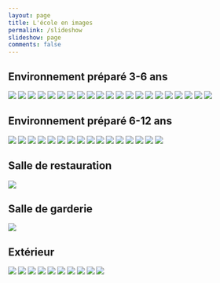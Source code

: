 ```yaml
---
layout: page
title: L'école en images
permalink: /slideshow
slideshow: page
comments: false
---
```


## Environnement préparé 3-6 ans

[![](https://drive.google.com/uc?export=view&id=108s3m4u0jWlpHK1bPxZPeJDUgbMjRL9g)](https://drive.google.com/uc?export=view&id=1doGjbA33lQqHAF7q_GzlXK96uJMPu8Lh
)
[![](https://drive.google.com/uc?export=view&id=1Bn1it5qsvuEsSRvv3hNPcZWEB-OTEinn)](https://drive.google.com/uc?export=view&id=13JMn_IORDg1OsYXUlnyml6aHuU_veuNo
)
[![](https://drive.google.com/uc?export=view&id=1EBXgZRM7PWVO4miuOBliUnLLO-YQ6goQ)](https://drive.google.com/uc?export=view&id=1uBOYUWFEF2Fo0DyLhJfS7B8htFmOOmkg
)
[![](https://drive.google.com/uc?export=view&id=1Htuwp_TXvCsM4VOrrMcQjkK4vAQkXEni)](https://drive.google.com/uc?export=view&id=1tErjSL_4ubWxvEuM7elTFfXs6c2_yvr-
)
[![](https://drive.google.com/uc?export=view&id=1JjcNyhQ5Iqrs7LPM8Jz94tpNmzznK8GQ)](https://drive.google.com/uc?export=view&id=1aSRjkaHMOgH5uI_riDdbX367cxSApv8l
)
[![](https://drive.google.com/uc?export=view&id=1KZIxaVi0OiEql8S-4uHa1gvp0sWsywnh)](https://drive.google.com/uc?export=view&id=17bUgn101p-P_sHXCfwEn4Q5VMlGgsfPw
)
[![](https://drive.google.com/uc?export=view&id=1L8sVjuzcgYeOBFP8v7o9OS8IsfcNXWDT)](https://drive.google.com/uc?export=view&id=1b59EyREBDbwopsmorpxAKBYRkwEEpLjB
)
[![](https://drive.google.com/uc?export=view&id=1MBDTnQG_Dak6z9dus7BT1pYd-3RPVsUK)](https://drive.google.com/uc?export=view&id=1O8Xdk1rAfjrfRJqSc0l5JyuN125AZPIz
)
[![](https://drive.google.com/uc?export=view&id=1OKNfoAPFY3EDcj5bsEkGlMmOCsipctHN)](https://drive.google.com/uc?export=view&id=1QbwuhVdShntCGBg2Qkzu6tqYnivlQuXH
)
[![](https://drive.google.com/uc?export=view&id=1PfTFPwZPQcP4KrS432eiRqBVM9RT_86f)](https://drive.google.com/uc?export=view&id=1-3e7L-Tz-plDbYb0GDZ66hhegOEQls4x
)
[![](https://drive.google.com/uc?export=view&id=1PpF5oG9DAjPpvxhNMD-GBqZGEIZ106xr)](https://drive.google.com/uc?export=view&id=1xfO4xk1MPQgQy11k2XU6wQN0ktC_lzU7
)
[![](https://drive.google.com/uc?export=view&id=1QzwtnH7-5P3H_kvuOFxVoXAEwkdRIdGf)](https://drive.google.com/uc?export=view&id=1aN_1R6eCEQJhxC7npxVYEAnQ8PjcQ82e
)
[![](https://drive.google.com/uc?export=view&id=1SZNbkeBoU5bV-vrHHylZs3axzv14ycp9)](https://drive.google.com/uc?export=view&id=1trOY1hvxtDmejuGvztybU4OzXG7nRwkd
)
[![](https://drive.google.com/uc?export=view&id=1TrhUMCzKRp9jBcJRTM5Vbbr_M7E68Pay)](https://drive.google.com/uc?export=view&id=1M7AsbJyChF9Lba-PDtdCkWxqmS_iS6c0
)
[![](https://drive.google.com/uc?export=view&id=1b5j8nTPqu3Edc62qytpzP2B8UUaZUMk-)](https://drive.google.com/uc?export=view&id=1b8-NVnqlMVhzICE3VCoDTVzEBNJ8RG3L
)
[![](https://drive.google.com/uc?export=view&id=1bcFEr32S9aAcNVaXbga9Wm9KyeeouLI2)](https://drive.google.com/uc?export=view&id=1qx4cazHeBaKTutdOf7nApG_gedWxoXcT
)
[![](https://drive.google.com/uc?export=view&id=1glvPNHBfZUCCW5VfQd5F0ihSgU-Hhd5e)](https://drive.google.com/uc?export=view&id=1r217QH2JJ-cJYsfuKFvpK885Ndqw3vEL
)
[![](https://drive.google.com/uc?export=view&id=1j32sb_ZBzuSrnlBs3xDKR2yFNb6rewey)](https://drive.google.com/uc?export=view&id=1f5SoOqfCEdQFxZkO1uLY4OWdtdnVwsFR
)
[![](https://drive.google.com/uc?export=view&id=1jCQfZ_XhgqW0IdWVdJYXF10BiZe4jd2b)](https://drive.google.com/uc?export=view&id=14Gaxs6P0F5EVb049B5m7Rifq-bPwB_CX)
[![](https://drive.google.com/uc?export=view&id=1k-b8ylSpGcxmVUtSBvDZMt29V7K28ZZw)](https://drive.google.com/uc?export=view&id=1g-2-ihA6xgh2oFwXm3Xmk-uJVLwT5hJe
)
[![](https://drive.google.com/uc?export=view&id=1ngb0W8Xx04ANpdEhhGUf7oHXFCzurhmk)](https://drive.google.com/uc?export=view&id=1CbX_6qP54SIbdCQjTRh6WiGUdF88HBnB
)

## Environnement préparé 6-12 ans

[![](https://drive.google.com/uc?export=view&id=1MH27jSYLEcTCtGlUfU7x-WSjDIaxhGUD)]()
[![](https://drive.google.com/uc?export=view&id=1LV_AYhK-4bdC6TumwplLStloWrYBnNAO)]()
[![](https://drive.google.com/uc?export=view&id=1FTOvOUxvrk8jPHw6Ous_b-j_V8iKuqr8)]()
[![](https://drive.google.com/uc?export=view&id=1GuB-emU3RFz_sJMkIbBZHGjTBtXPmNc8)]()
[![](https://drive.google.com/uc?export=view&id=1HWIk14WNYGMIkBsTnF2OhLCqY6WKPGc6)]()
[![](https://drive.google.com/uc?export=view&id=1BNkIPLPDK_UsbzWau0kDpvjbPn-ymSks)]()
[![](https://drive.google.com/uc?export=view&id=1N6i1QCOhY-mPDanfwWGLLiusNzHFw0Ey)]()
[![](https://drive.google.com/uc?export=view&id=1Nql4BZgb2QelkyaMV6O8hGDsZrAjNmT1)]()
[![](https://drive.google.com/uc?export=view&id=1NvMRt0feUSBwgV3W5YV4CqipsD_McF-K)]()
[![](https://drive.google.com/uc?export=view&id=1T17oCtubMIv0EA3wnMS_kjlYJndBfTri)]()
[![](https://drive.google.com/uc?export=view&id=1_Ml3ICiYbBC5ThXCSMpdaDOYHgJu3lM-)]()
[![](https://drive.google.com/uc?export=view&id=1c8hfck2fD2gAaWr4VWEEVM1Od9u3BW1Q)]()
[![](https://drive.google.com/uc?export=view&id=1hVmUCoRFtz55eRkC8XefPpQBr6uMRxi3)]()
[![](https://drive.google.com/uc?export=view&id=1lS6xJHrbzD2_ZurODMI5v7XJkvqdqqKm)]()
[![](https://drive.google.com/uc?export=view&id=1mmWp54IE9D7jNt2KBLY3FzNctXYB4ZMI)]()
[![](https://drive.google.com/uc?export=view&id=1sdSyd9JWS2FXgm96Qp3SQkyU59_7hjnh)]()

## Salle de restauration

[![](https://drive.google.com/uc?export=view&id=1i5RHacHk_9srfTGqrzyyBzxZWIXspvmL)](https://drive.google.com/uc?export=view&id=1-Rwz52c7zukMFrRlQSER1eQKJLni5a_2
)

## Salle de garderie 

[![](https://drive.google.com/uc?export=view&id=102Dml6JTbDVxifqF8_S-Y6T6r3JbYs8Q)](https://drive.google.com/uc?export=view&id=1g7Xy1WluJ7GhAdz75T_eVlkNXukPOO4r
)

## Extérieur

[![](https://drive.google.com/uc?export=view&id=1lOsr4Px8-3R2QcIh2gOUM2NSq4RDjWvb)](https://drive.google.com/uc?export=view&id=1dOtF-8hyBlEciONVoBoyyVVOp8HSehYy
)
[![](https://drive.google.com/uc?export=view&id=1TDxRdCbiSyrxlkUALhCNHJ0ZbCzHj1M6)](https://drive.google.com/uc?export=view&id=1UymQ-unihh2jdZ__S_Mt0W1MoNAUO8da
)
[![](https://drive.google.com/uc?export=view&id=1Vp33Q3EC7n7FBIb-W64batQAxHqAvE4k)]()
[![](https://drive.google.com/uc?export=view&id=1RDxZqgWFQRGkCFc56aX_noW_2XzOoHqb)]()
[![](https://drive.google.com/uc?export=view&id=1RkWy1TTyYPpAnBOAL_K_sBABrYGUrnm-)]()
[![](https://drive.google.com/uc?export=view&id=1M-K1PorFSADP9_LkX28PaDSybdFWZpua)]()
[![](https://drive.google.com/uc?export=view&id=1OAIoGJLM1woZRQP8eUr29JrgmKsV3NbW)]()
[![](https://drive.google.com/uc?export=view&id=1EiaqCW8vQgmCk6M8BkY4nWssi242A7AH)]()
[![](https://drive.google.com/uc?export=view&id=1m92X-ECIlNKydr4pKbrvp-01Xp8XEVG5)]()
[![](https://drive.google.com/uc?export=view&id=1veKRY-pXNqEBZ-H8HSYPPD6HmpqJqUK7)]()
